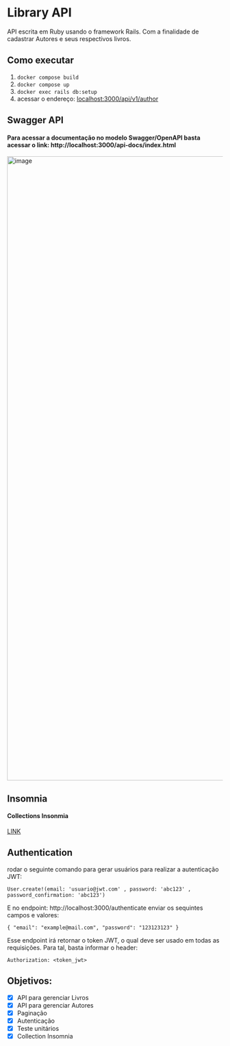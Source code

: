 # Library API
API escrita em Ruby usando o framework Rails. Com a finalidade de cadastrar Autores e seus respectivos livros.


## Como executar

1. `docker compose build`
2. `docker compose up`
3. `docker exec rails db:setup`
4. acessar o endereço: [localhost:3000/api/v1/author](http://localhost:3000/api/v1/author)


## Swagger API

#### Para acessar a documentação no modelo Swagger/OpenAPI basta acessar o link: http://localhost:3000/api-docs/index.html

<img width="1459" alt="image" src="https://user-images.githubusercontent.com/4422834/189988145-03cb6278-a221-41af-9d22-977226e59d40.png">

## Insomnia

#### Collections Insonmia

[LINK](https://gist.github.com/lemacedo/ce69a84e79ac5117da5113451a48eabb)

## Authentication
rodar o seguinte comando para gerar usuários para realizar a autenticação JWT:

`User.create!(email: 'usuario@jwt.com' , password: 'abc123' , password_confirmation: 'abc123')
`

E no endpoint: http://localhost:3000/authenticate
enviar os sequintes campos e valores:

`{
	"email": "example@mail.com",
	"password": "123123123"
}
`

Esse endpoint irá retornar o token JWT, o qual deve ser usado em todas as requisições.
Para tal, basta informar o header: 

`Authorization: <token_jwt>`

## Objetivos: 
- [x] API para gerenciar Livros
- [x] API para gerenciar Autores
- [x] Paginação
- [x] Autenticação
- [x] Teste unitários
- [x] Collection Insomnia

